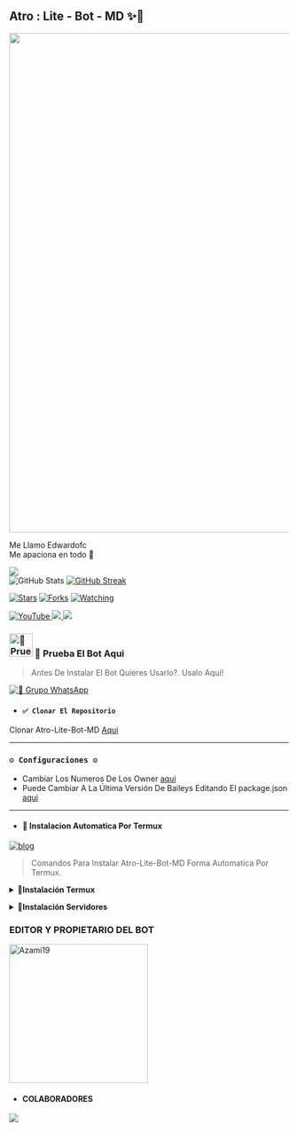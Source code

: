 ## Atro : Lite - Bot - MD ✨🦉

<p align="center">
<img src="https://telegra.ph/file/d7e24ffa346e3ed2d0c37.jpg" alt="" width="900"/>
</p> 

Me Llamo Edwardofc
<br>
Me apaciona en todo 🫣
<br>

<!-- Mi Estadística -->

![](https://komarev.com/ghpvc/?username=Edwardofc&color=000000)  
<img alt = "GitHub Stats" src="https://github-readme-stats.vercel.app/api?username=Edwardofc&show_icons=true&hide=issues&icon_color=C9D1D9&hide_border=false&title_color=C9D1D9&text_color=8B948D&bg_color=0D1117&theme=dark">
[![GitHub Streak](http://github-readme-streak-stats.herokuapp.com?user=Edwardofc&theme=dark)](https://git.io/streak-stats)  

<a href="https://github.com/Edwardofc/Atro-Lite-Bot-MD"><img title="Stars" src="https://img.shields.io/github/stars/Edwardofc/atro-lite-Bot-MD?color=ff4500&style=flat-square" /></a>
<a href="https://github.com/zhwzein/Killua-Zoldyck/network/members"><img title="Forks" src="https://img.shields.io/github/forks/Edwardofc/Atro-Lite-Bot-MD?color=ff4500&style=flat-square" /></a>
<a href="https://github.com/zhwzein/Killua-Zoldyck/watchers"><img title="Watching" src="https://img.shields.io/github/watchers/edwardofc/Atro-Lite-Bot-MD?label=watchers&color=ff4500&style=flat-square" /></a> <br>


<a href="https://youtube.com/@EdwardDc07?si=q2tv3yvnUFnM4IF4">
<img src="https://img.shields.io/badge/YouTube-FF0000?style=for-the-badge&logo=youtube&logoColor=white" alt="YouTube">
</a>
<a href="https://instagram.com/edwarddc05">
<img src="https://img.shields.io/badge/Instagram-E4405F?style=for-the-badge&logo=instagram&logoColor=white">
</a>
       <a href="https://github.com/Edwardofc/" target="_blank"><img src="https://shields.io/badge/Edwardofc-111111.svg?&style=for-the-badge&logo=github"></a>  

### <img src="https://i.pinimg.com/originals/19/80/6e/19806e91932e6054965fc83b85241270.gif" alt="🎌 Prueba El Bot Aqui" width="42" height="42"> 🎌 Prueba El Bot Aqui

> Antes De Instalar El Bot Quieres Usarlo?. Usalo Aqui!

<a href="https://chat.whatsapp.com/IPXgNBsAyYD1XVKnRexkF5"><img alt="🦉 Grupo WhatsApp" src="https://img.shields.io/badge/Grupo-Atro🦉-25D366?style=for-the-badge&logo=whatsapp&logoColor=white"/></a>

- #### `✅ Clonar El Repositorio`
 Clonar Atro-Lite-Bot-MD [Aqui](https://github.com/Edwardofc/Atro-Lite-Bot-MD/fork)

***

### `⚙️ Configuraciones ⚙️`
- Cambiar Los Numeros De Los Owner [aqui](https://github.com/Edwardofc/Atro-Lite-Bot-MD/blob/main/config.js#L6)
- Puede Cambiar A La Última Versión De Baileys Editando El package.json [aqui](https://github.com/Edwardofc/Atro-Lite-Bot-MD/blob/main/package.json#L42)
***

- #### 🚩 Instalacion Automatica Por Termux
[![blog](https://img.shields.io/badge/Instalacion-Automatica-FF0000?style=for-the-badge&logo=youtube&logoColor=white)](https://youtu.be/smoWgg28wPk?si=ck-t9tvKrJQ0yZbS?feature=share)

> Comandos Para Instalar Atro-Lite-Bot-MD Forma Automatica Por Termux.

<!-- Instalación-->
<b><details><summary>🦉Instalación Termux</summary></b>  
 
```bash
termux-setup-storage
```
```bash
apt update -y && yes | apt upgrade && pkg install -y bash wget mpv && wget -O - https://raw.githubusercontent.com/Edwardofc/Atro-Lite-Bot-MD/master/atro.sh | bash
```

- #### 🦉📍 Instalacion Manual Por Termux

> Escribe Estos Comandos Uno Por Uno

```bash
termux-setup-storage
```

```bash
apt-get update -y && apt-get upgrade -y
```

```bash
pkg install -y git nodejs ffmpeg imagemagick && pkg install yarn
```

```bash
git clone https://github.com/Edwardofc/Atro-Lite-Bot-MD && cd Atro-Lite-bot-MD && yarn install && npm install
```

```bash
ls
```
```bash
npm update
```

```bash
npm start
```

- #### 🦉📍 Activar En Caso De Detenerse En Termux
> Escribe Estos Comandos Uno Por Uno
```bash
> cd
> cd Atro-Lite-bot-MD
> npm start
```

- #### 🦉📍 Obtener Otro Codigo Qr
> 𝙴𝚂𝙲𝚁𝙸𝙱𝙴 𝙴𝚂𝚃𝙾𝚂 𝙲𝙾𝙼𝙰𝙽𝙳𝙾𝚂 𝚄𝙽𝙾 𝙿𝙾𝚁 𝚄𝙽𝙾:
```bash
> cd Atro-Lite-bot-MD
> rm -rf sessions
> npm start
```

- #### 🦉🕕 Para Activar 24/7 (Termux)
> Este Comando Deve Ir En La Carpeta Atro-Lite-Bot-MD
```bash
> npm i -g pm2 && pm2 start index.js && pm2 save && pm2 logs
```
----
</details>

<b><details><summary>🦉Instalación Servidores</summary></b>

- ### 🦉📍 Instalacion Por Code Dpace

[`CREAR SERVIDOR`](https://github.com/codespaces/new?skip_quickstart=true&machine=basicLinux32gb&repo=674862525&ref=main&geo=UsEast)
***


- ### Activar En Replit

[![Run on Repl.it](https://repl.it/badge/github/Edwardofc/Atro-Lite-Bot-MD)](https://repl.it/github/Edwardofc/Atro-Lite-Bot-MD) 
----  

- ### Activar En Koyeb

[![Deploy to Koyeb](https://www.koyeb.com/static/images/deploy/button.svg)](https://app.koyeb.com/deploy?type=git&repository=https://github.com/Edwardofc/Atro-Lite-Bot-MD&branch=master&name=curiositybot)
----  
- ### Activar En Render

[![Deploy to Render](https://render.com/images/deploy-to-render-button.svg)](https://dashboard.render.com/blueprint/new?repo=https%3A%2F%2Fgithub.com%2FEdwardofc%Atro-Lite-Bot-MD) 
----  
- ### ☁️ Vortexus Cloud - Host
> Integra Atro-Lite-Bot-MD en un servicio de alojamiento 24/7 online 

<a href="https://vortexuscloud.com"><img src="https://telegra.ph/file/4bd3d8d14e5683073d4f3.jpg" height="125px"></a>
### vortexus cloud

- **Pagina Oficial De Vortexus:** [`Vortexuscloud`](https://vortexuscloud.com)
- **Crear cuenta en la Dashboard:** [`Dashboard`](https://youtu.be/JUg7DWUY6_Y?si=DHwk9dwjvWdPEIBJ)
- **Dashboard:** [`Dash`](https://dash.vortexuscloud.com)
- **Panel:** [`Aquí`](https://panel.vortexuscloud.com)
- **Contacto:** [`Aquí`](https://wa.me/258858119033) 
- **Canal de WhatsApp:** [`Aquí`](https://whatsapp.com/channel/0029Va8ZD6O3mFXxTPl1m13A)

- [x] **Configuración** <details><summary>**Ajustes del Servidor - Atro-Lite-Bot-MD**</summary><img src="https://telegra.ph/file/524ab6e15b912d9cdb777.jpg"></details>
------------------

- ### ☂️ Activar En Heroku ☂️
para usuarios del heroku

[![Deploy](https://www.herokucdn.com/deploy/button.svg)](https://heroku.com/deploy?template=https://github.com/Edwardofc/Atro-Lite-Bot-MD1)

#### Heroku Buildpack
| BuildPack | LINK |
|--------|--------|
| **FFMPEG** |[click](https://github.com/jonathanong/heroku-buildpack-ffmpeg-latest) |
| **IMAGEMAGICK** | [click](https://github.com/DuckyTeam/heroku-buildpack-imagemagick) |

***

</details>

### EDITOR Y PROPIETARIO DEL BOT
<a href="https://github.com/Edwardofc"><img src="https://github.com/Edwardofc.png" width="250" height="250" alt="Azami19"/></a>

- #### COLABORADORES 
<a href="https://github.com/AzamiJs/CuriosityBot-MD/graphs/contributors">
<img src="https://contrib.rocks/image?repo=AzamiJs/CuriosityBot-MD" /> 
</a>
